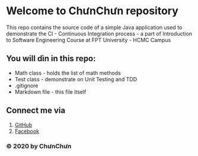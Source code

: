 # Welcome to ChưnChưn repository
This repo contains the source code of a simple Java application used to demonstrate 
the CI - Continuous Integration process - a part of Introduction to Software Engineering
Course at FPT University - HCMC Campus

## You will dìn in this repo:
* Math class - holds the list of math methods
* Test class - demonstrate on Unit Testing and TDD
* .gitignore
* Markdown file - this file itself

## Connect me via
1. [GitHub](http://github.com/tnt0807)
2. [Facebook](https://www.facebook.com/soya.pi.3)

### © 2020 by ChưnChưn